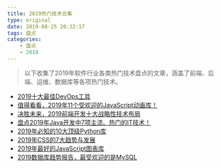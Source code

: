 ```yaml
---
title: 2019热门技术合集
type: original
date: 2019-08-25 20:32:17
tags: 盘点
categories:
    - 盘点
    - 2019
---
```


> 以下收集了2019年软件行业各类热门技术盘点的文章，涵盖了前端、后端、运维、数据库等各项热门技术。

<!-- more -->
* [2019十大最佳DevOps工具](http://dockone.io/article/8507)
* [值得看看，2019年11个受欢迎的JavaScript动画库！](https://segmentfault.com/a/1190000017325761)
* [决胜未来，2019前端开发十大战略性技术布局](https://my.oschina.net/jack088/blog/2993822)
* [盘点2019年Java开发中7项主流、热门的IT技术！](盘点2019年Java开发中7项主流、热门的IT技术！)
* [2019年必知的10大顶级Python库](https://www.jianshu.com/p/41f672eb99ba)
* [2019年CSS的7大趋势与发展](https://blog.csdn.net/snsHL9db69ccu1aIKl9r/article/details/100017689)
* [2019年最好的JavaScript图表库](https://cloud.tencent.com/developer/article/1449948)
* [2019数据库趋势报告，最受欢迎的是MySQL](https://blog.csdn.net/weixin_34226706/article/details/89178977)